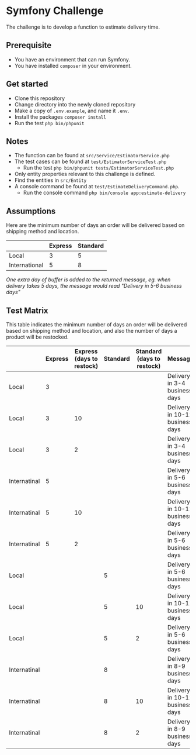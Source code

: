 # Symfony Challenge

The challenge is to develop a function to estimate delivery time.

## Prerequisite

* You have an environment that can run Symfony.
* You have installed `composer` in your environment.

## Get started

* Clone this repository
* Change directory into the newly cloned repository
* Make a copy of `.env.example`, and name it `.env`.
* Install the packages `composer install`
* Run the test `php bin/phpunit`

## Notes

* The function can be found at `src/Service/EstimatorService.php`
* The test cases can be found at `test/EstimatorServiceTest.php`
    * Run the test `php bin/phpunit tests/EstimatorServiceTest.php`
* Only entity properties relevant to this challenge is defined.
* Find the entities in `src/Entity`
* A console command be found at `test/EstimateDeliveryCommand.php`.
    * Run the console command `php bin/console app:estimate-delivery`

## Assumptions

Here are the minimum number of days an order will be delivered based on shipping method and location.

| | Express | Standard |
| --- | --- | --- |
| Local | 3 | 5 |
| International | 5 | 8 |

*One extra day of buffer is added to the returned message, eg. when delivery takes 5 days, the message would read "Delivery in 5-6 business days"*

## Test Matrix

This table indicates the minimum number of days an order will be delivered based on shipping method and location, and also the number of days a product will be restocked.

| | Express | Express (days to restock) | Standard | Standard (days to restock) | Message |
| --- | --- | --- | --- | --- | --- |
| Local | 3 | | | | Delivery in 3-4 business days |
| Local | 3 | 10 | | | Delivery in 10-11 business days |
| Local | 3 | 2 | | | Delivery in 3-4 business days |
| Internatinal | 5 | | | | Delivery in 5-6 business days |
| Internatinal | 5 | 10 | | | Delivery in 10-11 business days |
| Internatinal | 5 | 2 | | | Delivery in 5-6 business days |
| Local | | | 5 | | Delivery in 5-6 business days |
| Local | | | 5 | 10 | Delivery in 10-11 business days |
| Local | | | 5 | 2 | Delivery in 5-6 business days |
| Internatinal | | | 8 | | Delivery in 8-9 business days |
| Internatinal | | | 8 | 10 | Delivery in 10-11 business days |
| Internatinal | | | 8 | 2 | Delivery in 8-9 business days |
